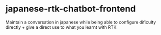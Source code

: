 # japanese-rtk-chatbot-frontend
 Maintain a conversation in japanese while being able to configure dificulty directly + give a direct use to what you learnt with RTK
